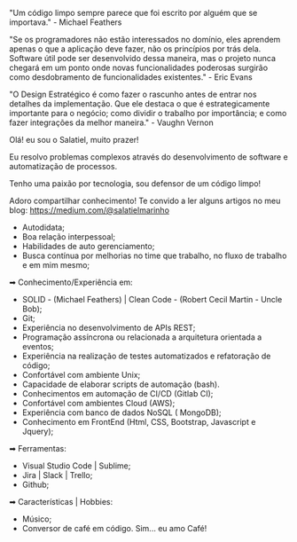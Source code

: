 "Um código limpo sempre parece que foi escrito por alguém que se importava." - Michael Feathers

"Se os programadores não estão interessados no domínio, eles aprendem apenas o que a aplicação deve fazer, não os princípios por trás dela. Software útil pode ser desenvolvido dessa maneira, mas o projeto nunca chegará em um ponto onde novas funcionalidades poderosas surgirão como desdobramento de funcionalidades existentes." - Eric Evans

"O Design Estratégico é como fazer o rascunho antes de entrar nos detalhes da implementação. Que ele destaca o que é estrategicamente importante para o negócio; como dividir o trabalho por importância; e como fazer integrações da melhor maneira." - Vaughn Vernon

Olá! eu sou o Salatiel, muito prazer! 

Eu resolvo problemas complexos através do desenvolvimento de software e automatização de processos. 

Tenho uma paixão por tecnologia, sou defensor de um código limpo! 

Adoro compartilhar conhecimento! Te convido a ler alguns artigos no meu blog: https://medium.com/@salatielmarinho

- Autodidata;
- Boa relação interpessoal;
- Habilidades de auto gerenciamento;
- Busca contínua por melhorias no time que trabalho, no fluxo de trabalho e em mim mesmo;

➡ Conhecimento/Experiência em:
- SOLID - (Michael Feathers) | Clean Code - (Robert Cecil Martin - Uncle Bob);
 - Git;
 - Experiência no desenvolvimento de APIs REST;
 - Programação assíncrona ou relacionada a arquitetura orientada a eventos;
 - Experiência na realização de testes automatizados e refatoração de código;
 - Confortável com ambiente Unix;
 - Capacidade de elaborar scripts de automação (bash).
 - Conhecimentos em automação de CI/CD (Gitlab CI);
 - Confortável com ambientes Cloud (AWS);
 - Experiência com banco de dados NoSQL ( MongoDB);
 - Conhecimento em FrontEnd (Html, CSS, Bootstrap, Javascript e Jquery);

➡ Ferramentas:
 - Visual Studio Code | Sublime;
 - Jira | Slack | Trello;
 - Github;

➡ Características | Hobbies:
 - Músico; 
 - Conversor de café em código. Sim... eu amo Café!
